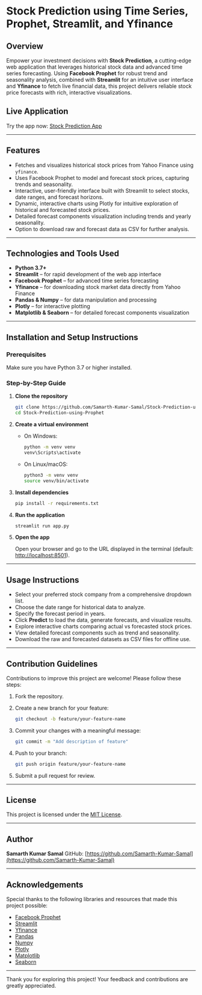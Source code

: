# Stock Prediction using Time Series, Prophet, Streamlit, and Yfinance

## Overview

Empower your investment decisions with **Stock Prediction**, a cutting-edge web application that leverages historical stock data and advanced time series forecasting. Using **Facebook Prophet** for robust trend and seasonality analysis, combined with **Streamlit** for an intuitive user interface and **Yfinance** to fetch live financial data, this project delivers reliable stock price forecasts with rich, interactive visualizations.

## Live Application

Try the app now: [Stock Prediction App](https://sam-stock-market-prediction.streamlit.app/)

---

## Features

- Fetches and visualizes historical stock prices from Yahoo Finance using `yfinance`.
- Uses Facebook Prophet to model and forecast stock prices, capturing trends and seasonality.
- Interactive, user-friendly interface built with Streamlit to select stocks, date ranges, and forecast horizons.
- Dynamic, interactive charts using Plotly for intuitive exploration of historical and forecasted stock prices.
- Detailed forecast components visualization including trends and yearly seasonality.
- Option to download raw and forecast data as CSV for further analysis.

---

## Technologies and Tools Used

- **Python 3.7+**  
- **Streamlit** – for rapid development of the web app interface  
- **Facebook Prophet** – for advanced time series forecasting  
- **Yfinance** – for downloading stock market data directly from Yahoo Finance  
- **Pandas & Numpy** – for data manipulation and processing  
- **Plotly** – for interactive plotting  
- **Matplotlib & Seaborn** – for detailed forecast components visualization  

---

## Installation and Setup Instructions

### Prerequisites

Make sure you have Python 3.7 or higher installed.

### Step-by-Step Guide

1. **Clone the repository**

   ```bash
   git clone https://github.com/Samarth-Kumar-Samal/Stock-Prediction-using-Prophet.git
   cd Stock-Prediction-using-Prophet
   ```

2. **Create a virtual environment**

   * On Windows:

     ```bash
     python -m venv venv
     venv\Scripts\activate
     ```

   * On Linux/macOS:

     ```bash
     python3 -m venv venv
     source venv/bin/activate
     ```

3. **Install dependencies**

   ```bash
   pip install -r requirements.txt
   ```

4. **Run the application**

   ```bash
   streamlit run app.py
   ```

5. **Open the app**

   Open your browser and go to the URL displayed in the terminal (default: [http://localhost:8501](http://localhost:8501)).

---

## Usage Instructions

* Select your preferred stock company from a comprehensive dropdown list.
* Choose the date range for historical data to analyze.
* Specify the forecast period in years.
* Click **Predict** to load the data, generate forecasts, and visualize results.
* Explore interactive charts comparing actual vs forecasted stock prices.
* View detailed forecast components such as trend and seasonality.
* Download the raw and forecasted datasets as CSV files for offline use.

---

## Contribution Guidelines

Contributions to improve this project are welcome!
Please follow these steps:

1. Fork the repository.

2. Create a new branch for your feature:

   ```bash
   git checkout -b feature/your-feature-name
   ```

3. Commit your changes with a meaningful message:

   ```bash
   git commit -m "Add description of feature"
   ```

4. Push to your branch:

   ```bash
   git push origin feature/your-feature-name
   ```

5. Submit a pull request for review.

---

## License

This project is licensed under the [MIT License](LICENSE).

---

## Author

**Samarth Kumar Samal**
GitHub: [https://github.com/Samarth-Kumar-Samal](https://github.com/Samarth-Kumar-Samal)

---

## Acknowledgements

Special thanks to the following libraries and resources that made this project possible:

* [Facebook Prophet](https://facebook.github.io/prophet/docs/quick_start.html)
* [Streamlit](https://docs.streamlit.io/)
* [Yfinance](https://pypi.org/project/yfinance/)
* [Pandas](https://pandas.pydata.org/docs/)
* [Numpy](https://numpy.org/doc/stable/)
* [Plotly](https://plotly.com/python/)
* [Matplotlib](https://matplotlib.org/)
* [Seaborn](https://seaborn.pydata.org/)

---

Thank you for exploring this project! Your feedback and contributions are greatly appreciated.
